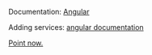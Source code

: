 Documentation: [Angular](https://angular.io/tutorial/toh-pt2#final-code-review)

Adding services: [angular documentation](https://angular.io/tutorial/toh-pt4)

[Point now.](https://angular.io/tutorial/toh-pt6#heroes-and-http)